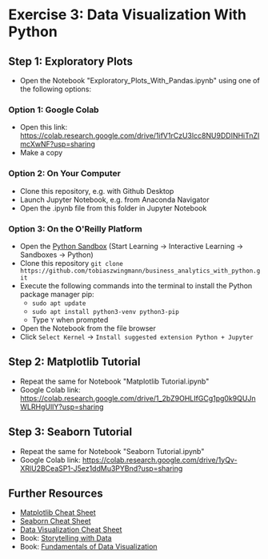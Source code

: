 # Exercise 3: Data Visualization With Python

## Step 1: Exploratory Plots
* Open the Notebook "Exploratory_Plots_With_Pandas.ipynb" using one of the following options:


### Option 1: Google Colab
* Open this link: https://colab.research.google.com/drive/1ifV1rCzU3lcc8NU9DDINHiTnZImcXwNF?usp=sharing
* Make a copy


### Option 2: On Your Computer
* Clone this repository, e.g. with Github Desktop
* Launch Jupyter Notebook, e.g. from Anaconda Navigator 
* Open the .ipynb file from this folder in Jupyter Notebook

### Option 3: On the O'Reilly Platform
* Open the [Python Sandbox](https://learning.oreilly.com/scenarios/python-sandbox/9781492062844/) 
(Start Learning -> Interactive Learning -> Sandboxes -> Python)
* Clone this repository
`git clone https://github.com/tobiaszwingmann/business_analytics_with_python.git`
* Execute the following commands into the terminal to install the Python package manager pip:
	* `sudo apt update`
	* `sudo apt install python3-venv python3-pip`
	* Type `Y` when prompted
* Open the Notebook from the file browser
* Click `Select Kernel` -> `Install suggested extension Python + Jupyter`

## Step 2: Matplotlib Tutorial
* Repeat the same for Notebook "Matplotlib Tutorial.ipynb"
* Google Colab link: https://colab.research.google.com/drive/1_2bZ9OHLIfGCg1pg0k9QUJnWLRHgUlIY?usp=sharing

## Step 3: Seaborn Tutorial
* Repeat the same for Notebook "Seaborn Tutorial.ipynb"
* Google Colab link: https://colab.research.google.com/drive/1yQv-XRlU2BCeaSP1-J5ez1ddMu3PYBnd?usp=sharing

## Further Resources
* [Matplotlib Cheat Sheet](https://www.datacamp.com/cheat-sheet/matplotlib-cheat-sheet-plotting-in-python)
* [Seaborn Cheat Sheet](https://www.datacamp.com/cheat-sheet/python-seaborn-cheat-sheet)
* [Data Visualization Cheat Sheet](https://policyviz.com/2018/08/07/dataviz-cheatsheet/)
* Book: [Storytelling with Data](https://learning.oreilly.com/library/view/storytelling-with-data/9781119002253/)
* Book: [Fundamentals of Data Visualization](https://learning.oreilly.com/library/view/fundamentals-of-data/9781492031079/)